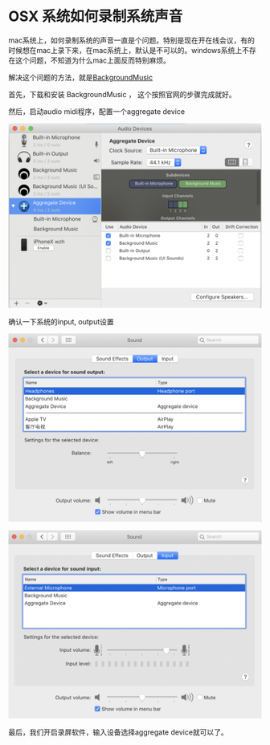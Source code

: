 # OSX 系统如何录制系统声音

mac系统上，如何录制系统的声音一直是个问题。特别是现在开在线会议，有的时候想在mac上录下来，在mac系统上，默认是不可以的。windows系统上不存在这个问题，不知道为什么mac上面反而特别麻烦。

解决这个问题的方法，就是[BackgroundMusic](https://github.com/kyleneideck/BackgroundMusic)

首先，下载和安装 BackgroundMusic ， 这个按照官网的步骤完成就好。

然后，启动audio midi程序，配置一个aggregate device

![](imgs/2021-01-22-19-32-15.png)

确认一下系统的input, output设置

![](imgs/2021-01-22-19-33-17.png)

![](imgs/2021-01-22-19-33-35.png)

最后，我们开启录屏软件，输入设备选择aggregate device就可以了。
